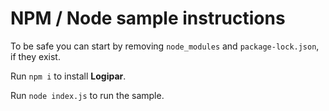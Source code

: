# NPM / Node sample instructions

To be safe you can start by removing `node_modules` and `package-lock.json`, if they exist.

Run `npm i` to install **Logipar**.

Run `node index.js` to run the sample.